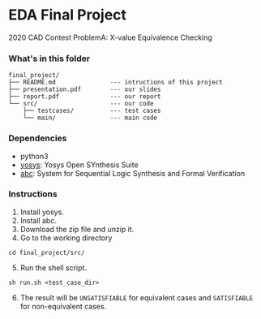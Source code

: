 # EDA Final Project

2020 CAD Contest ProblemA: X-value Equivalence Checking

### What's in this folder
```
final_project/
├── README.md               --- intructions of this project
├── presentation.pdf        --- our slides
├── report.pdf              --- our report
└── src/                    --- our code
    ├── testcases/          --- test cases
    └── main/               --- main code
```

### Dependencies
* python3
* [yosys](https://github.com/YosysHQ/yosys): Yosys Open SYnthesis Suite
* [abc](https://github.com/berkeley-abc/abc): System for Sequential Logic Synthesis and Formal Verification

### Instructions

1. Install yosys.
2. Install abc.
3. Download the zip file and unzip it.
4. Go to the working directory
```
cd final_project/src/
```
5. Run the shell script.
```
sh run.sh <test_case_dir>
```
6. The result will be `UNSATISFIABLE` for equivalent cases and `SATISFIABLE` for non-equivalent cases.

